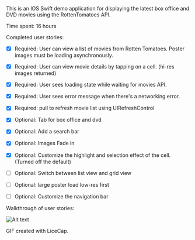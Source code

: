 This is an IOS Swift demo application for displaying the latest box office and DVD movies using the RottenTomatoes API.

Time spent: 16 hours

Completed user stories:
- [x] Required: User can view a list of movies from Rotten Tomatoes. Poster images must be loading asynchronously.
- [x] Required: User can view movie details by tapping on a cell. (hi-res images returned)
- [x] Required: User sees loading state while waiting for movies API.
- [x] Required: User sees error message when there's a networking error.
- [x] Required: pull to refresh movie list using UIRefreshControl
- [x] Optional: Tab for box office and dvd
- [x] Optional: Add a search bar
- [x] Optional: Images Fade in
- [x] Optional: Customize the highlight and selection effect of the cell. (Turned off the default)
- [ ] Optional: Switch between list view and grid view
- [ ] Optional: large poster load low-res first
- [ ] Optional: Customize the navigation bar


Walkthrough of user stories:

![Alt text](rotten-tomatoes-gif.gif?raw=true "Optional Title")

GIF created with LiceCap.

